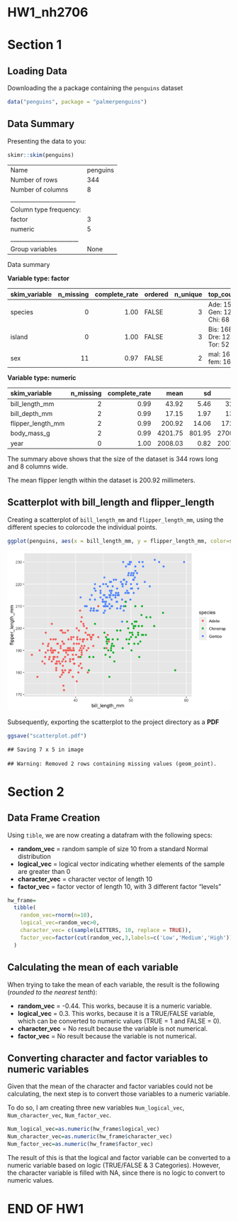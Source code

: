 HW1_nh2706
================

# Section 1

## Loading Data

Downloading the a package containing the `penguins` dataset

``` r
data("penguins", package = "palmerpenguins")
```

## Data Summary

Presenting the data to you:

``` r
skimr::skim(penguins)
```

|                                                  |          |
|:-------------------------------------------------|:---------|
| Name                                             | penguins |
| Number of rows                                   | 344      |
| Number of columns                                | 8        |
| \_\_\_\_\_\_\_\_\_\_\_\_\_\_\_\_\_\_\_\_\_\_\_   |          |
| Column type frequency:                           |          |
| factor                                           | 3        |
| numeric                                          | 5        |
| \_\_\_\_\_\_\_\_\_\_\_\_\_\_\_\_\_\_\_\_\_\_\_\_ |          |
| Group variables                                  | None     |

Data summary

**Variable type: factor**

| skim_variable | n_missing | complete_rate | ordered | n_unique | top_counts                  |
|:--------------|----------:|--------------:|:--------|---------:|:----------------------------|
| species       |         0 |          1.00 | FALSE   |        3 | Ade: 152, Gen: 124, Chi: 68 |
| island        |         0 |          1.00 | FALSE   |        3 | Bis: 168, Dre: 124, Tor: 52 |
| sex           |        11 |          0.97 | FALSE   |        2 | mal: 168, fem: 165          |

**Variable type: numeric**

| skim_variable     | n_missing | complete_rate |    mean |     sd |     p0 |     p25 |     p50 |    p75 |   p100 | hist  |
|:------------------|----------:|--------------:|--------:|-------:|-------:|--------:|--------:|-------:|-------:|:------|
| bill_length_mm    |         2 |          0.99 |   43.92 |   5.46 |   32.1 |   39.23 |   44.45 |   48.5 |   59.6 | ▃▇▇▆▁ |
| bill_depth_mm     |         2 |          0.99 |   17.15 |   1.97 |   13.1 |   15.60 |   17.30 |   18.7 |   21.5 | ▅▅▇▇▂ |
| flipper_length_mm |         2 |          0.99 |  200.92 |  14.06 |  172.0 |  190.00 |  197.00 |  213.0 |  231.0 | ▂▇▃▅▂ |
| body_mass_g       |         2 |          0.99 | 4201.75 | 801.95 | 2700.0 | 3550.00 | 4050.00 | 4750.0 | 6300.0 | ▃▇▆▃▂ |
| year              |         0 |          1.00 | 2008.03 |   0.82 | 2007.0 | 2007.00 | 2008.00 | 2009.0 | 2009.0 | ▇▁▇▁▇ |

The summary above shows that the size of the dataset is 344 rows long
and 8 columns wide.

The mean flipper length within the dataset is 200.92 millimeters.

## Scatterplot with bill_length and flipper_length

Creating a scatterplot of `bill_length_mm` and `flipper_length_mm`,
using the different species to colorcode the individual points.

``` r
ggplot(penguins, aes(x = bill_length_mm, y = flipper_length_mm, color=species)) + geom_point()
```

![](p9105_hw1_nh2706_files/figure-gfm/unnamed-chunk-4-1.png)<!-- -->

Subsequently, exporting the scatterplot to the project directory as a
**PDF**

``` r
ggsave("scatterplot.pdf")
```

    ## Saving 7 x 5 in image

    ## Warning: Removed 2 rows containing missing values (geom_point).

# Section 2

## Data Frame Creation

Using `tible`, we are now creating a datafram with the following specs:

-   **random_vec** = random sample of size 10 from a standard Normal
    distribution
-   **logical_vec** = logical vector indicating whether elements of the
    sample are greater than 0
-   **character_vec** = character vector of length 10
-   **factor_vec** = factor vector of length 10, with 3 different factor
    “levels”

``` r
hw_frame=
  tibble(
    random_vec=rnorm(n=10),
    logical_vec=random_vec>0,
    character_vec= c(sample(LETTERS, 10, replace = TRUE)),
    factor_vec=factor(cut(random_vec,3,labels=c('Low','Medium','High')))
  )
```

## Calculating the mean of each variable

When trying to take the mean of each variable, the result is the
following (*rounded to the nearest tenth*):

-   **random_vec** = -0.44. This works, because it is a numeric
    variable.
-   **logical_vec** = 0.3. This works, because it is a TRUE/FALSE
    variable, which can be converted to numeric values (TRUE = 1 and
    FALSE = 0).
-   **character_vec** = No result because the variable is not numerical.
-   **factor_vec** = No result because the variable is not numerical.

## Converting character and factor variables to numeric variables

Given that the mean of the character and factor variables could not be
calculating, the next step is to convert those variables to a numeric
variable.

To do so, I am creating three new variables `Num_logical_vec`,
`Num_character_vec`, `Num_factor_vec`.

``` r
Num_logical_vec=as.numeric(hw_frame$logical_vec)
Num_character_vec=as.numeric(hw_frame$character_vec)
Num_factor_vec=as.numeric(hw_frame$factor_vec)
```

The result of this is that the logical and factor variable can be
converted to a numeric variable based on logic (TRUE/FALSE & 3
Categories). However, the character variable is filled with NA, since
there is no logic to convert to numeric values.

# END OF HW1
